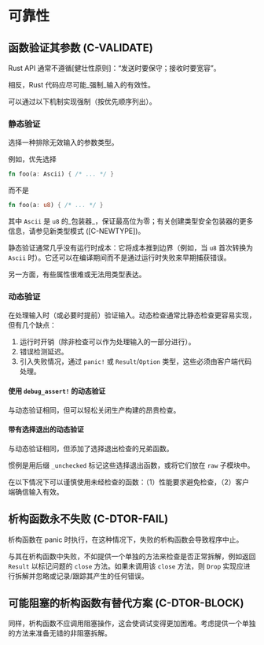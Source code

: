 # 可靠性

## 函数验证其参数 (C-VALIDATE)

Rust API 通常不遵循[健壮性原则]：“发送时要保守；接收时要宽容”。

相反，Rust 代码应尽可能_强制_输入的有效性。

可以通过以下机制实现强制（按优先顺序列出）。

### 静态验证

选择一种排除无效输入的参数类型。

例如，优先选择

```rust
fn foo(a: Ascii) { /* ... */ }
```

而不是

```rust
fn foo(a: u8) { /* ... */ }
```

其中 `Ascii` 是 `u8` 的_包装器_，保证最高位为零；有关创建类型安全包装器的更多信息，请参见新类型模式 ([C-NEWTYPE])。

静态验证通常几乎没有运行时成本：它将成本推到边界（例如，当 `u8` 首次转换为 `Ascii` 时）。它还可以在编译期间而不是通过运行时失败来早期捕获错误。

另一方面，有些属性很难或无法用类型表达。

### 动态验证

在处理输入时（或必要时提前）验证输入。动态检查通常比静态检查更容易实现，但有几个缺点：

1. 运行时开销（除非检查可以作为处理输入的一部分进行）。
2. 错误检测延迟。
3. 引入失败情况，通过 `panic!` 或 `Result`/`Option` 类型，这些必须由客户端代码处理。

#### 使用 `debug_assert!` 的动态验证

与动态验证相同，但可以轻松关闭生产构建的昂贵检查。

#### 带有选择退出的动态验证

与动态验证相同，但添加了选择退出检查的兄弟函数。

惯例是用后缀 `_unchecked` 标记这些选择退出函数，或将它们放在 `raw` 子模块中。

在以下情况下可以谨慎使用未经检查的函数：（1）性能要求避免检查，（2）客户端确信输入有效。

## 析构函数永不失败 (C-DTOR-FAIL)

析构函数在 panic 时执行，在这种情况下，失败的析构函数会导致程序中止。

与其在析构函数中失败，不如提供一个单独的方法来检查是否正常拆解，例如返回 `Result` 以标记问题的 `close` 方法。如果未调用该 `close` 方法，则 `Drop` 实现应进行拆解并忽略或记录/跟踪其产生的任何错误。

## 可能阻塞的析构函数有替代方案 (C-DTOR-BLOCK)

同样，析构函数不应调用阻塞操作，这会使调试变得更加困难。考虑提供一个单独的方法来准备无错的非阻塞拆解。